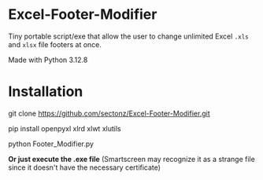 # Excel-Footer-Modifier

Tiny portable script/exe that allow the user to change unlimited Excel `.xls` and `xlsx` file footers at once.

Made with Python 3.12.8 

# Installation

git clone https://github.com/sectonz/Excel-Footer-Modifier.git

pip install openpyxl xlrd xlwt xlutils

python Footer_Modifier.py


**Or just execute the .exe file** (Smartscreen may recognize it as a strange file since it doesn't have the necessary certificate)

